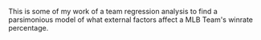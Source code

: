 This is some of my work of a team regression analysis to find a parsimonious model of what external factors affect a MLB Team's winrate percentage.

